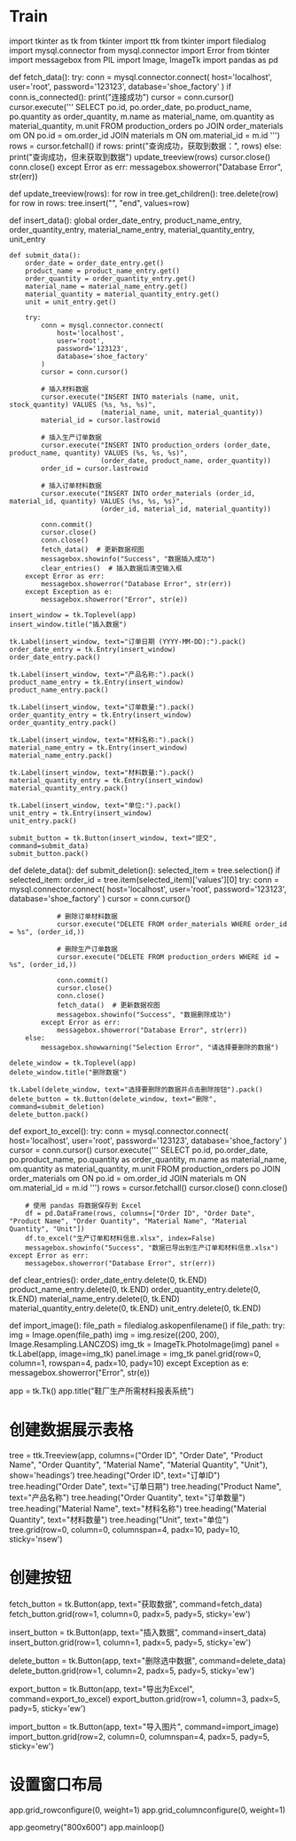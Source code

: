 # Train

import tkinter as tk
from tkinter import ttk
from tkinter import filedialog
import mysql.connector
from mysql.connector import Error
from tkinter import messagebox
from PIL import Image, ImageTk
import pandas as pd

def fetch_data():
    try:
        conn = mysql.connector.connect(
            host='localhost',
            user='root',
            password='123123',
            database='shoe_factory'
        )
        if conn.is_connected():
            print("连接成功")
        cursor = conn.cursor()
        cursor.execute('''
            SELECT po.id, po.order_date, po.product_name, po.quantity as order_quantity,
                   m.name as material_name, om.quantity as material_quantity, m.unit
            FROM production_orders po
            JOIN order_materials om ON po.id = om.order_id
            JOIN materials m ON om.material_id = m.id
        ''')
        rows = cursor.fetchall()
        if rows:
            print("查询成功，获取到数据：", rows)
        else:
            print("查询成功，但未获取到数据")
        update_treeview(rows)
        cursor.close()
        conn.close()
    except Error as err:
        messagebox.showerror("Database Error", str(err))

def update_treeview(rows):
    for row in tree.get_children():
        tree.delete(row)
    for row in rows:
        tree.insert("", "end", values=row)

def insert_data():
    global order_date_entry, product_name_entry, order_quantity_entry, material_name_entry, material_quantity_entry, unit_entry

    def submit_data():
        order_date = order_date_entry.get()
        product_name = product_name_entry.get()
        order_quantity = order_quantity_entry.get()
        material_name = material_name_entry.get()
        material_quantity = material_quantity_entry.get()
        unit = unit_entry.get()

        try:
            conn = mysql.connector.connect(
                host='localhost',
                user='root',
                password='123123',
                database='shoe_factory'
            )
            cursor = conn.cursor()
            
            # 插入材料数据
            cursor.execute("INSERT INTO materials (name, unit, stock_quantity) VALUES (%s, %s, %s)", 
                           (material_name, unit, material_quantity))
            material_id = cursor.lastrowid

            # 插入生产订单数据
            cursor.execute("INSERT INTO production_orders (order_date, product_name, quantity) VALUES (%s, %s, %s)",
                           (order_date, product_name, order_quantity))
            order_id = cursor.lastrowid

            # 插入订单材料数据
            cursor.execute("INSERT INTO order_materials (order_id, material_id, quantity) VALUES (%s, %s, %s)",
                           (order_id, material_id, material_quantity))

            conn.commit()
            cursor.close()
            conn.close()
            fetch_data()  # 更新数据视图
            messagebox.showinfo("Success", "数据插入成功")
            clear_entries()  # 插入数据后清空输入框
        except Error as err:
            messagebox.showerror("Database Error", str(err))
        except Exception as e:
            messagebox.showerror("Error", str(e))

    insert_window = tk.Toplevel(app)
    insert_window.title("插入数据")

    tk.Label(insert_window, text="订单日期 (YYYY-MM-DD):").pack()
    order_date_entry = tk.Entry(insert_window)
    order_date_entry.pack()

    tk.Label(insert_window, text="产品名称:").pack()
    product_name_entry = tk.Entry(insert_window)
    product_name_entry.pack()

    tk.Label(insert_window, text="订单数量:").pack()
    order_quantity_entry = tk.Entry(insert_window)
    order_quantity_entry.pack()

    tk.Label(insert_window, text="材料名称:").pack()
    material_name_entry = tk.Entry(insert_window)
    material_name_entry.pack()

    tk.Label(insert_window, text="材料数量:").pack()
    material_quantity_entry = tk.Entry(insert_window)
    material_quantity_entry.pack()

    tk.Label(insert_window, text="单位:").pack()
    unit_entry = tk.Entry(insert_window)
    unit_entry.pack()

    submit_button = tk.Button(insert_window, text="提交", command=submit_data)
    submit_button.pack()

def delete_data():
    def submit_deletion():
        selected_item = tree.selection()
        if selected_item:
            order_id = tree.item(selected_item)['values'][0]
            try:
                conn = mysql.connector.connect(
                    host='localhost',
                    user='root',
                    password='123123',
                    database='shoe_factory'
                )
                cursor = conn.cursor()
                
                # 删除订单材料数据
                cursor.execute("DELETE FROM order_materials WHERE order_id = %s", (order_id,))
                
                # 删除生产订单数据
                cursor.execute("DELETE FROM production_orders WHERE id = %s", (order_id,))
                
                conn.commit()
                cursor.close()
                conn.close()
                fetch_data()  # 更新数据视图
                messagebox.showinfo("Success", "数据删除成功")
            except Error as err:
                messagebox.showerror("Database Error", str(err))
        else:
            messagebox.showwarning("Selection Error", "请选择要删除的数据")

    delete_window = tk.Toplevel(app)
    delete_window.title("删除数据")

    tk.Label(delete_window, text="选择要删除的数据并点击删除按钮").pack()
    delete_button = tk.Button(delete_window, text="删除", command=submit_deletion)
    delete_button.pack()

def export_to_excel():
    try:
        conn = mysql.connector.connect(
            host='localhost',
            user='root',
            password='123123',
            database='shoe_factory'
        )
        cursor = conn.cursor()
        cursor.execute('''
            SELECT po.id, po.order_date, po.product_name, po.quantity as order_quantity,
                   m.name as material_name, om.quantity as material_quantity, m.unit
            FROM production_orders po
            JOIN order_materials om ON po.id = om.order_id
            JOIN materials m ON om.material_id = m.id
        ''')
        rows = cursor.fetchall()
        cursor.close()
        conn.close()
        
        # 使用 pandas 将数据保存到 Excel
        df = pd.DataFrame(rows, columns=["Order ID", "Order Date", "Product Name", "Order Quantity", "Material Name", "Material Quantity", "Unit"])
        df.to_excel("生产订单和材料信息.xlsx", index=False)
        messagebox.showinfo("Success", "数据已导出到生产订单和材料信息.xlsx")
    except Error as err:
        messagebox.showerror("Database Error", str(err))

def clear_entries():
    order_date_entry.delete(0, tk.END)
    product_name_entry.delete(0, tk.END)
    order_quantity_entry.delete(0, tk.END)
    material_name_entry.delete(0, tk.END)
    material_quantity_entry.delete(0, tk.END)
    unit_entry.delete(0, tk.END)

def import_image():
    file_path = filedialog.askopenfilename()
    if file_path:
        try:
            img = Image.open(file_path)
            img = img.resize((200, 200), Image.Resampling.LANCZOS)
            img_tk = ImageTk.PhotoImage(img)
            panel = tk.Label(app, image=img_tk)
            panel.image = img_tk
            panel.grid(row=0, column=1, rowspan=4, padx=10, pady=10)
        except Exception as e:
            messagebox.showerror("Error", str(e))

app = tk.Tk()
app.title("鞋厂生产所需材料报表系统")

# 创建数据展示表格
tree = ttk.Treeview(app, columns=("Order ID", "Order Date", "Product Name", "Order Quantity", "Material Name", "Material Quantity", "Unit"), show='headings')
tree.heading("Order ID", text="订单ID")
tree.heading("Order Date", text="订单日期")
tree.heading("Product Name", text="产品名称")
tree.heading("Order Quantity", text="订单数量")
tree.heading("Material Name", text="材料名称")
tree.heading("Material Quantity", text="材料数量")
tree.heading("Unit", text="单位")
tree.grid(row=0, column=0, columnspan=4, padx=10, pady=10, sticky='nsew')

# 创建按钮
fetch_button = tk.Button(app, text="获取数据", command=fetch_data)
fetch_button.grid(row=1, column=0, padx=5, pady=5, sticky='ew')

insert_button = tk.Button(app, text="插入数据", command=insert_data)
insert_button.grid(row=1, column=1, padx=5, pady=5, sticky='ew')

delete_button = tk.Button(app, text="删除选中数据", command=delete_data)
delete_button.grid(row=1, column=2, padx=5, pady=5, sticky='ew')

export_button = tk.Button(app, text="导出为Excel", command=export_to_excel)
export_button.grid(row=1, column=3, padx=5, pady=5, sticky='ew')

import_button = tk.Button(app, text="导入图片", command=import_image)
import_button.grid(row=2, column=0, columnspan=4, padx=5, pady=5, sticky='ew')

# 设置窗口布局
app.grid_rowconfigure(0, weight=1)
app.grid_columnconfigure(0, weight=1)

app.geometry("800x600")
app.mainloop()
